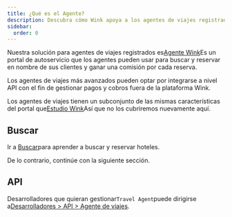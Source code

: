 ```yaml
---
title: ¿Qué es el Agente?
description: Descubra cómo Wink apoya a los agentes de viajes registrados.
sidebar:
  order: 0
---
```

Nuestra solución para agentes de viajes registrados es[Agente Wink](https://agent.wink.travel)Es un portal de autoservicio que los agentes pueden usar para buscar y reservar en nombre de sus clientes y ganar una comisión por cada reserva.

Los agentes de viajes más avanzados pueden optar por integrarse a nivel API con el fin de gestionar pagos y cobros fuera de la plataforma Wink.

Los agentes de viajes tienen un subconjunto de las mismas características del portal que[Estudio Wink](/studio/what-is-studio)Así que no los cubriremos nuevamente aquí.

## Buscar

Ir a [Buscar](/studio/search)para aprender a buscar y reservar hoteles.

De lo contrario, continúe con la siguiente sección.

## API

Desarrolladores que quieran gestionar`Travel Agent`puede dirigirse a[Desarrolladores > API > Agente de viajes](/developers/apis/#travel-agent-api).

